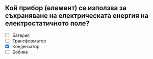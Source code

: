 ## Кой прибор (елемент) се използва за съхраняване на електрическата енергия на електростатичното поле?

<!-- Верният отговор е отбелязан с [X] -->

- [ ] Батерия
- [ ] Трансформатор
- [X] Кондензатор
- [ ] Бобина
